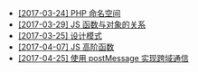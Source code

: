 - [[2017-03-24] PHP 命名空间](https://github.com/zhaotoday/codes/tree/master/2017-03-24)
- [[2017-03-29] JS 函数与对象的关系](https://github.com/zhaotoday/codes/tree/master/2017-03-29/1)
- [[2017-03-25] 设计模式](https://github.com/zhaotoday/codes/tree/master/2017-03-25)
- [[2017-04-07] JS 高阶函数](https://github.com/zhaotoday/codes/tree/master/2017-04-07)
- [[2017-04-25] 使用 postMessage 实现跨域通信](https://github.com/zhaotoday/codes/tree/master/2017-04-25)